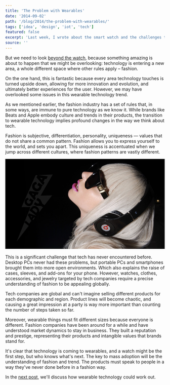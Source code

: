 ```yaml
---
title: 'The Problem with Wearables'
date: '2014-09-02'
path: '/blog/2014/the-problem-with-wearables/'
tags: ['idea', 'design', 'iot', 'tech']
featured: false
excerpt: 'Last week, I wrote about the smart watch and the challenges technology faces as it approaches us more intimately. In the next few weeks, smart devices will be ubiquitous, with the big players showcasing their products at IFA'
source: ''
---
```


But we need to look [beyond the watch](/blog/2014/the-smartwatch), because something amazing is about to happen that we might be overlooking: technology is entering a new area, a whole different space where other rules apply – fashion.

On the one hand, this is fantastic because every area technology touches is turned upside down, allowing for more innovation and evolution, and ultimately better experiences for the user. However, we may have overlooked some issues in this wearable technology trend.

As we mentioned earlier, the fashion industry has a set of rules that, in some ways, are immune to pure technology as we know it. While brands like Beats and Apple embody culture and trends in their products, the transition to wearable technology implies profound changes in the way we think about tech.

Fashion is subjective, differentiation, personality, uniqueness — values that do not share a common pattern. Fashion allows you to express yourself to the world, and sets you apart. This uniqueness is accentuated when we jump across different cultures, where fashion patterns are vastly different.

![Lady Gaga wearing Beats](../../../images/beats-headphones.jpg 'Lady Gaga wearing a pair of Beats by Dr. Dre')

This is a significant challenge that tech has never encountered before. Desktop PCs never had these problems, but portable PCs and smartphones brought them into more open environments. Which also explains the raise of cases, sleeves, and add-ons for your phone. However, watches, clothes, accessories, and jewelry targeted by tech companies require a precise understanding of fashion to be appealing globally.

Tech companies are global and can't imagine selling different products for each demographic and region. Product lines will become chaotic, and causing a great impression at a party is way more important than counting the number of steps taken so far.

Moreover, wearable things must fit different sizes because everyone is different. Fashion companies have been around for a while and have understood market dynamics to stay in business. They built a reputation and prestige, representing their products and intangible values that brands stand for.

It's clear that technology is coming to wearables, and a watch might be the first step, but who knows what's next. The key to mass adoption will be the understanding of fashion and trend. The products must speak to people in a way they've never done before in a fashion way.

In the [next post](/blog/2014/the-smart-way), we'll discuss how wearable technology could work out.
